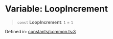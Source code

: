 # Variable: LoopIncrement

> `const` **LoopIncrement**: `1` = `1`

Defined in: [constants/common.ts:3](https://github.com/MohammadAObed/typescript-common/blob/d459fa9d26ecd375ae77c552795d7f7b8662e87a/src/constants/common.ts#L3)
